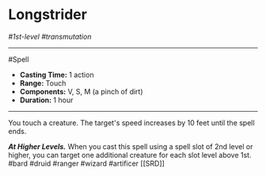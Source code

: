 # Longstrider
*#1st-level #transmutation*
___ 
#Spell
- **Casting Time:** 1 action
- **Range:** Touch
- **Components:** V, S, M (a pinch of dirt)
- **Duration:** 1 hour
---
You touch a creature. The target's speed increases by 10 feet until the spell ends.

***At Higher Levels.*** When you cast this spell using a spell slot of 2nd level or higher, you can target one additional creature for each slot level above 1st.
#bard
#druid
#ranger
#wizard
#artificer
[[SRD]]